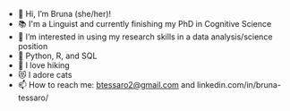 - :rainbow: Hi, I’m Bruna (she/her)!
- :books: I'm a Linguist and currently finishing my PhD in Cognitive Science
- 👀 I’m interested in using my research skills in a data analysis/science position
- 🌱 Python, R, and SQL
- :hiking_boot: I love hiking
- :heart_eyes_cat: I adore cats
- 📫 How to reach me: btessaro2@gmail.com and linkedin.com/in/bruna-tessaro/


<!---
btessaro/btessaro is a ✨ special ✨ repository because its `README.md` (this file) appears on your GitHub profile.
You can click the Preview link to take a look at your changes.
--->
